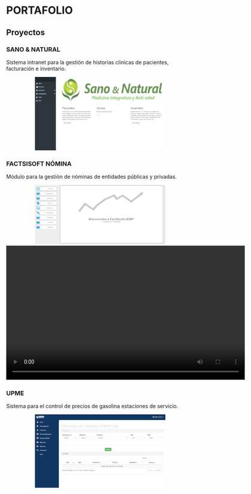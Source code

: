 # PORTAFOLIO

## Proyectos

### SANO & NATURAL

Sistema intranet para la gestión de historías clinicas de pacientes, facturación e inventario.

<center><img src="img/sanoynatural.jpg" alt="Sano & Natural" /></center>

### FACTSISOFT NÓMINA

Módulo para la gestión de nóminas de entidades públicas y privadas.

<center><img src="img/factsisoft.jpg" alt="FACTSISOFT Nómina" /></center>
<video width="640" height="360" id="player1" preload="true">
    <source type="video/youtube" src="http://www.youtube.com/watch?v=nOEw9iiopwI" />
</video>

### UPME

Sistema para el control de precios de gasolina estaciones de servicio.

<center><img src="img/upme.jpg" alt="UPME" /></center>
